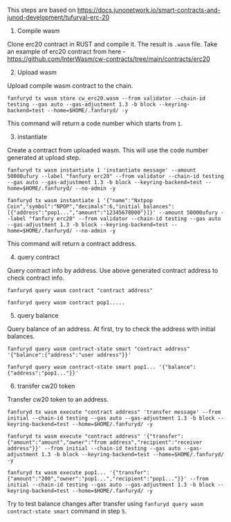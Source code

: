 This steps are based on https://docs.junonetwork.io/smart-contracts-and-junod-development/tufuryal-erc-20

1. Compile wasm

Clone erc20 contract in RUST and compile it. The result is `.wasm` file.
Take an example of erc20 contract from here - https://github.com/InterWasm/cw-contracts/tree/main/contracts/erc20

2. Upload wasm

Upload compile wasm contract to the chain.

```
fanfuryd tx wasm store cw_erc20.wasm --from validator --chain-id testing --gas auto --gas-adjustment 1.3 -b block --keyring-backend=test --home=$HOME/.fanfuryd/ -y
```

This command will return a code number which starts from `1`.

3. instantiate

Create a contract from uploaded wasm. This will use the code number generated at upload step.

```
fanfuryd tx wasm instantiate 1 'instantiate message' --amount 50000ufury --label "fanfury erc20" --from validator --chain-id testing --gas auto --gas-adjustment 1.3 -b block --keyring-backend=test --home=$HOME/.fanfuryd/ --no-admin -y

fanfuryd tx wasm instantiate 1 '{"name":"Nxtpop Coin","symbol":"NPOP","decimals":6,"initial_balances":[{"address":"pop1...","amount":"12345678000"}]}' --amount 50000ufury --label "fanfury erc20" --from validator --chain-id testing --gas auto --gas-adjustment 1.3 -b block --keyring-backend=test --home=$HOME/.fanfuryd/ --no-admin -y
```

This command will return a contract address.

4. query contract

Query contract info by address. Use above generated contract address to check contract info.

```
fanfuryd query wasm contract "contract address"

fanfuryd query wasm contract pop1.....
```

5. query balance

Query balance of an address. At first, try to check the address with initial balances.

```
fanfuryd query wasm contract-state smart "contract address" '{"balance":{"address":"user address"}}'

fanfuryd query wasm contract-state smart pop1... '{"balance":{"address":"pop1..."}}'
```

6. transfer cw20 token

Transfer cw20 token to an address.

```
fanfuryd tx wasm execute "contract address" 'transfer message' --from initial --chain-id testing --gas auto --gas-adjustment 1.3 -b block --keyring-backend=test --home=$HOME/.fanfuryd/ -y

fanfuryd tx wasm execute "contract address" '{"transfer":{"amount":"amount","owner":"from address","recipient":"receiver address"}}' --from initial --chain-id testing --gas auto --gas-adjustment 1.3 -b block --keyring-backend=test --home=$HOME/.fanfuryd/ -y

fanfuryd tx wasm execute pop1... '{"transfer":{"amount":"200","owner":"pop1...","recipient":"pop1..."}}' --from initial --chain-id testing --gas auto --gas-adjustment 1.3 -b block --keyring-backend=test --home=$HOME/.fanfuryd/ -y
```

Try to test balance changes after transfer using `fanfuryd query wasm contract-state smart` command in step `5`.
